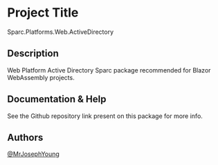 # Project Title

Sparc.Platforms.Web.ActiveDirectory

## Description

Web Platform Active Directory Sparc package recommended for Blazor WebAssembly projects.

## Documentation & Help

See the Github repository link present on this package for more info.


## Authors

[@MrJosephYoung](https://twitter.com/MrJosephYoung)

